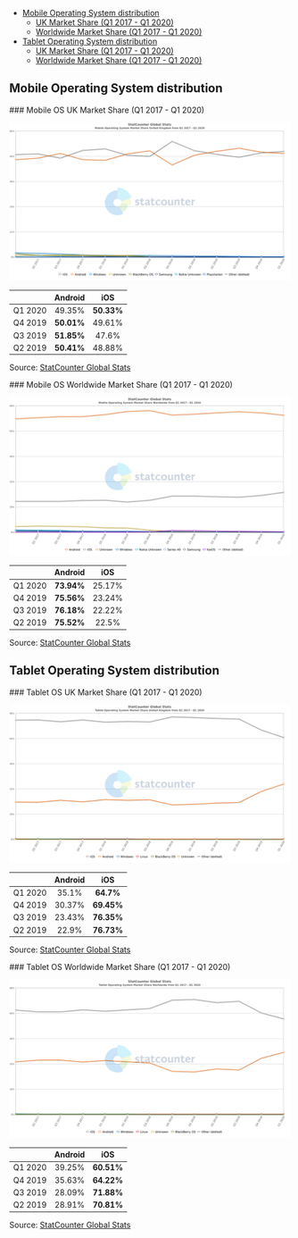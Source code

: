 - [Mobile Operating System distribution](#mobile-operating-system-distribution)
  * [UK Market Share (Q1 2017 - Q1 2020)](#mobile-os-uk)
  * [Worldwide Market Share (Q1 2017 - Q1 2020)](#mobile-os-ww)
- [Tablet Operating System distribution](#tablet-operating-system-distribution)
  * [UK Market Share (Q1 2017 - Q1 2020)](#tablet-os-uk)
  * [Worldwide Market Share (Q1 2017 - Q1 2020)](#tablet-os-ww)
  
## Mobile Operating System distribution

<div id="mobile-os-uk"/>
### Mobile OS UK Market Share (Q1 2017 - Q1 2020)

![Mobile OS UK Market Share](img/mobile/os_combined-GB-quarterly-20171-20201.png)

||Android|iOS|
|:---:|:---:|:---:|
|Q1 2020|49.35%|**50.33%**|
|Q4 2019|**50.01%**|49.61%|
|Q3 2019|**51.85%**|47.6%|
|Q2 2019|**50.41%**|48.88%|

Source: [StatCounter Global Stats](https://gs.statcounter.com/os-market-share/mobile/united-kingdom/#quarterly-201701-202001)

<div id="mobile-os-ww"/>
### Mobile OS Worldwide Market Share (Q1 2017 - Q1 2020)

![Mobile OS Worldwide Market Share](img/mobile/os_combined-ww-quarterly-20171-20201.png)

||Android|iOS|
|:---:|:---:|:---:|
|Q1 2020|**73.94%**|25.17%|
|Q4 2019|**75.56%**|23.24%|
|Q3 2019|**76.18%**|22.22%|
|Q2 2019|**75.52%**|22.5%|

Source: [StatCounter Global Stats](https://gs.statcounter.com/os-market-share/mobile/worldwide/#quarterly-201701-202001)

## Tablet Operating System distribution

<div id="tablet-os-uk"/>
### Tablet OS UK Market Share (Q1 2017 - Q1 2020)

![Mobile OS UK Market Share](img/tablet/os_combined-GB-quarterly-20171-20201.png)

||Android|iOS|
|:---:|:---:|:---:|
|Q1 2020|35.1%|**64.7%**|
|Q4 2019|30.37%|**69.45%**|
|Q3 2019|23.43%|**76.35%**|
|Q2 2019|22.9%|**76.73%**|

Source: [StatCounter Global Stats](https://gs.statcounter.com/os-market-share/tablet/united-kingdom/#quarterly-201701-202001)

<div id="tablet-os-ww"/>
### Tablet OS Worldwide Market Share (Q1 2017 - Q1 2020)

![Tablet OS Worldwide Market Share](img/tablet/os_combined-ww-quarterly-20171-20201.png)

||Android|iOS|
|:---:|:---:|:---:|
|Q1 2020|39.25%|**60.51%**|
|Q4 2019|35.63%|**64.22%**|
|Q3 2019|28.09%|**71.88%**|
|Q2 2019|28.91%|**70.81%**|

Source: [StatCounter Global Stats](https://gs.statcounter.com/os-market-share/tablet/worldwide/#quarterly-201701-202001)
